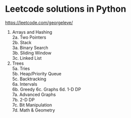 # Leetcode solutions in Python
https://leetcode.com/georgeleve/

1. Arrays and Hashing  
2a. Two Pointers  
2b. Stack  
3a. Binary Search  
3b. Sliding Window  
3c. Linked List  
4. Trees  
5a. Tries  
5b. Heap/Priority Queue   
5c. Backtracking  
6a. Intervals  
6b. Greedy
6c. Graphs
6d. 1-D DP  
7a. Advanced Graphs  
7b. 2-D DP  
7c. Bit Manipulation  
7d. Math & Geometry  
